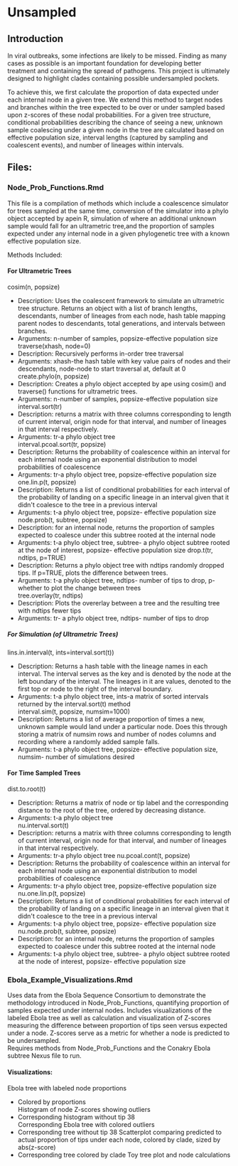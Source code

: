 # Unsampled

## Introduction

In viral outbreaks, some infections are likely to be missed. Finding as many cases as possible is an important foundation for developing better treatment and containing the spread of pathogens. This project is ultimately designed to highlight clades containing possible undersampled pockets. 

To achieve this, we first calculate the proportion of data expected 
under each internal node in a given tree. We extend this method to target nodes and branches within the tree expected to be over or under sampled based upon z-scores of these nodal probabilities.  For a given tree structure, conditional probabilities describing the chance of seeing a new, unknown sample coalescing under a given node in the tree are calculated based on effective population size, interval lengths (captured by sampling and coalescent events), and number of lineages within intervals. 

## Files:

### Node_Prob_Functions.Rmd

This file is a compilation of methods which include a coalescence simulator for trees sampled at the same time, conversion of the simulator into a phylo object accepted by apein R, simulation of where an additional unknown sample would fall for an ultrametric tree,and the proportion of samples expected under any internal node in a given phylogenetic tree with a known effective population size.  

Methods Included:
#### For Ultrametric Trees 
cosim(n, popsize)  
  * Description: Uses the coalescent framework to simulate an ultrametric tree structure. Returns an object with a list of branch lengths, descendants, number of lineages from each node, hash table mapping parent nodes to descendants, total generations, and intervals between branches.  
  * Arguments: n-number of samples, popsize-effective population size
traverse(xhash, node=0)  
  * Description: Recursively performs in-order tree traversal  
  * Arguments: xhash-the hash table with key value pairs of nodes and their descendants, node-node to start traversal at, default at 0    
create.phylo(n, popsize)  
  * Description: Creates a phylo object accepted by ape using cosim() and traverse() functions for ultrametric trees.  
  * Arguments: n-number of samples, popsize-effective population size  
interval.sort(tr)  
  * Description: returns a matrix with three columns corresponding to length of current interval, origin node for that interval, and number of lineages in that interval respectively.  
  * Arguments: tr-a phylo object tree  
interval.pcoal.sort(tr, popsize)  
  * Description: Returns the probability of coalescence within an interval for each internal node using an exponential distribution to model probabilities of coalescence  
  * Arguments: tr-a phylo object tree, popsize-effective population size    
one.lin.p(t, popsize)  
  * Description: Returns a list of conditional probabilities for each interval of the probability of landing on a specific lineage in an interval given that it didn't coalesce to the tree in a previous interval  
  * Arguments: t-a phylo object tree, popsize- effective population size   
node.prob(t, subtree, popsize)  
  * Description: for an internal node, returns the proportion of samples expected to coalesce under this subtree rooted at the internal node  
  * Arguments: t-a phylo object tree, subtree- a phylo object subtree rooted at the node of interest, popsize- effective population size 
drop.t(tr, ndtips, p=TRUE)
  * Description: Returns a phylo object tree with ndtips randomly dropped tips. If p=TRUE, plots the difference between trees.
  * Arguments: t-a phylo object tree, ndtips- number of tips to drop, p-whether to plot the change between trees  
tree.overlay(tr, ndtips)
  * Description: Plots the overerlay between a tree and the resulting tree with ndtips fewer tips
  * Arguments: tr- a phylo object tree, ndtips- number of tips to drop   
##### For Simulation (of Ultrametric Trees)  
lins.in.interval(t, ints=interval.sort(t))  
  * Description: Returns a hash table with the lineage names in each interval. The interval serves as the key and is denoted by the node at the left boundary of the interval. The lineages in it are values, denoted to the first top or node to the right of the interval boundary.  
  * Arguments: t-a phylo object tree, ints-a matrix of sorted intervals returned by the interval.sort(t) method    
interval.sim(t, popsize, numsim=1000)  
  * Description: Returns a list of average proportion of times a new, unknown sample would land under a particular node. Does this through storing a matrix of numsim rows and number of nodes columns and recording where a randomly added sample falls.
  * Arguments: t-a phylo object tree, popsize- effective population size, numsim- number of simulations desired  

#### For Time Sampled Trees  
dist.to.root(t)
  * Description: Returns a matrix of node or tip label and the corresponding distance to the root of the tree, ordered by decreasing distance.
  * Arguments: t-a phylo object tree  
nu.interval.sort(t)
  * Description: returns a matrix with three columns corresponding to length of current interval, origin node for that interval, and number of lineages in that interval respectively.  
  * Arguments: tr-a phylo object tree
nu.pcoal.cont(t, popsize) 
  * Description: Returns the probability of coalescence within an interval for each internal node using an exponential distribution to model probabilities of coalescence  
  * Arguments: tr-a phylo object tree, popsize-effective population size 
nu.one.lin.p(t, popsize)
  * Description: Returns a list of conditional probabilities for each interval of the probability of landing on a specific lineage in an interval given that it didn't coalesce to the tree in a previous interval  
  * Arguments: t-a phylo object tree, popsize- effective population size   
nu.node.prob(t, subtree, popsize)  
  * Description: for an internal node, returns the proportion of samples expected to coalesce under this subtree rooted at the internal node  
  * Arguments: t-a phylo object tree, subtree- a phylo object subtree rooted at the node of interest, popsize- effective population size


### Ebola_Example_Visualizations.Rmd

Uses data from the Ebola Sequence Consortium to demonstrate the methodology introduced
in Node_Prob_Functions, quantifying proportion of samples expected under internal nodes.
Includes visualizations of the labeled Ebola tree as well as calculation and visualization of 
Z-scores measuring the difference between proportion of tips seen versus expected under a node.
Z-scores serve as a metric for whether a node is predicted to be undersampled.  
Requires methods from Node_Prob_Functions and the Conakry Ebola subtree Nexus file to run.

#### Visualizations:  
Ebola tree with labeled node proportions   
  * Colored by proportions    
Histogram of node Z-scores showing outliers 
  * Corresponding histogram without tip 38   
Corresponding Ebola tree with colored outliers  
  * Corresponding tree without tip 38
Scatterplot comparing predicted to actual proportion of tips under each node, colored by clade, sized by abs(z-score)
  * Corresponding tree colored by clade
Toy tree plot and node calculations
